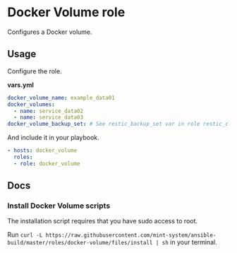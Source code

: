 # Docker Volume role

Configures a Docker volume.

## Usage

Configure the role.

**vars.yml**

```yml
docker_volume_name: example_data01
docker_volumes:
  - name: service_data02
  - name: service_data03
docker_volume_backup_set: # See restic_backup_set var in role restic_client
```

And include it in your playbook.

```yml
- hosts: docker_volume
  roles:
  - role: docker_volume
```

## Docs

### Install Docker Volume scripts

The installation script requires that you have sudo access to root.

Run `curl -L https://raw.githubusercontent.com/mint-system/ansible-build/master/roles/docker-volume/files/install | sh` in your terminal.
